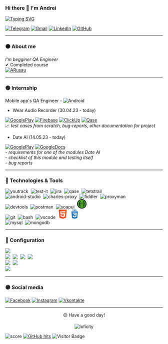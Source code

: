 ### Hi there 👋 I'm Andrei

[![Typing SVG](https://readme-typing-svg.demolab.com?font=Oswald&size=15&duration=4000&pause=1000&color=FF3316&vCenter=true&height=30&lines=QA+Engineer;From+Minsk+,+Belarus+🇧🇾)](https://git.io/typing-svg) 

[![Telegram](https://img.shields.io/badge/-Telegram-090909?style=for-the-badge&logo=telegram&logoColor=27A0D9)](https://t.me/GodR1ck21)
[![Gmail](https://img.shields.io/badge/-Gmail-090909?style=for-the-badge&logo=gmail&logoColor=FF0000)](mailto:budn1k.qa@gmail.com)
[![LinkedIn](https://img.shields.io/badge/-LinkedIn-090909?style=for-the-badge&logo=linkedin&logoColor=007BB6)](https://www.linkedin.com/in/andrei-budnik-3438b6274/)
[![GitHub](https://img.shields.io/badge/-Github-090909?style=for-the-badge&logo=github&logoColor=ffffff)](https://github.com/budn1k-qa)


---

### 🟠 About me 
*I'm begginer QA Engineer*  
✔ Completed course  
[![ARusau](https://img.shields.io/badge/A.Rusau-by%20Specialization%20Junior%20%2B-yellow)](https://artsiomrusau.com)  

---

### 🟢 Internship  
Mobile app's QA Engineer - ![Android](https://img.shields.io/badge/Android-05150C?style=plastic&logo=android)  
- Wear Audio Recorder  (30.04.23 - today) 

[![GooglePlay](https://img.shields.io/badge/Google-090909?style=plastic&logo=Google-Play&logoColor=007BB6)](https://play.google.com/store/apps/details?id=com.rimidalv.dictaphone) 
[![Firebase](https://img.shields.io/badge/Firebase-090909?style=plastic&logo=Firebase&logoColor=ffa500)](https://firebase.google.com/)
[![ClickUp](https://img.shields.io/badge/ClickUp-090909?style=plastic&logo=ClickUp&logoColor=ff00ff)](https://app.clickup.com)
[![Qase](https://img.shields.io/badge/Qase-090909?style=plastic&logo=Qase&logoColor=ff00ff)](https://qase.io)  
📈 *test cases from scratch, bug-reports, other documentation for project*  

- Date AI (14.05.23 - today)   

[![GooglePlay](https://img.shields.io/badge/Google-090909?style=flat&logo=Google-Play&logoColor=007BB6)](https://play.google.com/store/apps/details?id=me.tyschenko.dateai)
[![GoogleDocs](https://img.shields.io/badge/Google-Docs-090909?style=flat&logo=Google-Docs&logoColor=007BB6)](https://docs.google.com/)  
    - *requirements for one of the modules Date AI*  
    - *checklist of this module and testing itself*  
    - *bug reports*

---

### 🔵 Technologies & Tools  

<div>
  <img src="https://upload.wikimedia.org/wikipedia/commons/thumb/8/8d/YouTrack_Icon.svg/1024px-YouTrack_Icon.svg.png?20200803082248" title="youtrack" alt="youtrack" width="30" height="30"/>&nbsp
  <img src="https://docs.testit.software/images/testit_logo_icon.png" title="test-it" alt="test-it" width="30" height="30"/>&nbsp
  <img src="https://cdn.jsdelivr.net/gh/devicons/devicon/icons/jira/jira-original.svg" title="jira" alt="jira" width="30" height="30"/>&nbsp
  <img src="https://luna1.co/eb0187.png" title="qase" alt="qase" width="30" height="30"/>&nbsp
  <img src="https://codahosted.io/packs/21236/unversioned/assets/LOGO/ba1091c59bab89cd2fd0f289622731fe16113d7b00905abe64759c313a4b73b76c1b0426076ed76cb74752234c734131df46992d5b8b48fc13e264240e4f7119f736cfeb64df36ded54b5cbf6198b9cadedf18dd0cac5c7dbcd16e6336c29363cd1292ba" title="testrail" alt="tetstrail" width="30" height="30"/>&nbsp
</div>
<div>
  <img src="https://cdn.jsdelivr.net/gh/devicons/devicon/icons/androidstudio/androidstudio-original.svg" title="android-studio" alt="android-studio" width="30" height="30"/>&nbsp
    <img src="https://cdn.icon-icons.com/icons2/3053/PNG/512/charles_proxy_macos_bigsur_icon_190302.png" title="charles-proxy" alt="charles-proxy" width="30" height="30"/>&nbsp
  <img src="https://www.megaleechers.com/storage/Fiddler-Everywhere-Icon.png" title="fiddler" alt="fiddler" width="30" height="30"/>&nbsp
  <img src="https://pbs.twimg.com/profile_images/1589614420766126080/slAIVDtr_400x400.jpg" title="proxyman" alt="proxyman" width="30" height="30"/>&nbsp
</div>
<div>
  <img src="https://d33wubrfki0l68.cloudfront.net/38b5c953a4667366685d55db55d057c86db1fc54/a0fdc/static/acae6b24d940347661ca901ea07f47c1/chrome-dev-logo-icon.png" title="devtools" alt="devtools" width="30" height="30"/>&nbsp
  <img src="https://img.uxwing.com/wp-content/themes/uxwing/download/brands-social-media/postman-icon.svg" title="postman" alt="postman" width="30" height="30"/>&nbsp
    <img src="https://static0.smartbear.co/smartbearbrand/media/images/home/soapui-icon.svg" title="soapui" alt="soapui" width="30" height="30"/>&nbsp
    <img src="https://raw.githubusercontent.com/caputomarcos/node-red-contrib-swagger-js/master/icons/swagger.svg" title="swagger" alt="swagger" width="30" height="30"/>&nbsp
</div>
<div>
  <img src="https://cdn.jsdelivr.net/gh/devicons/devicon/icons/git/git-original.svg" title="git" alt="git" width="30" height="30"/>&nbsp
  <img src="https://upload.wikimedia.org/wikipedia/commons/thumb/4/4b/Bash_Logo_Colored.svg/1024px-Bash_Logo_Colored.svg.png?20180723054350" title="bash" alt="bash" width="30" height="30"/>&nbsp
  <img src="https://cdn.jsdelivr.net/gh/devicons/devicon/icons/vscode/vscode-original.svg" title="vscode" alt="vscode" width="30" height="30"/>&nbsp
  <img src="https://github.com/devicons/devicon/blob/master/icons/html5/html5-original.svg" title="HTML5" alt="HTML" width="30" height="30"/>&nbsp
  <img src="https://github.com/devicons/devicon/blob/master/icons/css3/css3-plain-wordmark.svg"  title="CSS3" alt="CSS" width="30" height="30"/>&nbsp
  </div>
  <div>
  <img src="https://cdn.jsdelivr.net/gh/devicons/devicon/icons/mysql/mysql-original.svg" title="mysql" alt="mysql" width="30" height="30"/>&nbsp
  <img src="https://cdn.jsdelivr.net/gh/devicons/devicon/icons/mongodb/mongodb-original.svg" title="mongodb" alt="mongodb" width="30" height="30"/>&nbsp
</div>

---

### 🔴 Configuration  
<img src="https://img.shields.io/badge/windows 10-black?style=for-the-badge&logo=windows&logoColor=blue"/>  
<div>
<img src="https://img.shields.io/badge/chrome-black?style=for-the-badge&logo=google chrome&logoColor=DAA520"/>&nbsp
<img src="https://img.shields.io/badge/firefox-black?style=for-the-badge&logo=firefox&logoColor=A52A2A"/>&nbsp
<img src="https://img.shields.io/badge/edge-black?style=for-the-badge&logo=microsoft edge&logoColor=blue"/>&nbsp
<img src="https://img.shields.io/badge/opera-black?style=for-the-badge&logo=opera&logoColor=red"/>
</div>  
<div>
<img src="https://img.shields.io/badge/android 9-black?style=for-the-badge&logo=android&logoColor=green"/>&nbsp
<img src="https://img.shields.io/badge/android 11-black?style=for-the-badge&logo=android&logoColor=green"/>  
</div>  
<img src="https://img.shields.io/badge/samsung J3/A50/A70-black?style=for-the-badge&logo=samsung&logoColor=white"/>

---

###  🟣 Social media

[![Facebook](https://img.shields.io/badge/-Facebook-090909?style=for-the-badge&logo=Facebook&logoColor=1195F5)](https://www.facebook.com/profile.php?id=100006697063002)
[![Instagram](https://img.shields.io/badge/-Instagram-090909?style=for-the-badge&logo=instagram&logoColor=B4068E)](https://www.instagram.com/budnik4388)
[![Vkontakte](https://img.shields.io/badge/-Vkontakte-090909?style=for-the-badge&logo=Vk&logoColor=4F7DB3)](https://vk.com/iamgodrick)

---

<p align="center">
🟡 Have a good day!</p>

<p align="center">
<img alt="loficity" width="600px" src="https://github.com/HyunCafe/HyunCafe/raw/main/assests/loficity.gif"</img>
</p>

<img src="https://komarev.com/ghpvc/?username=budn1k-qa&style=flat-square&color=blue" alt="score"/> <a href="https://github.com/budn1k-qa/budn1k-qa" target="_blank"><img alt="GitHub hits" src="https://img.shields.io/github/last-commit/budn1k-qa/budn1k-qa?label=Profile%20updated&style=flat-square"></a>
<img src="https://visitor-badge.feriirawann.repl.co?username=budn1k-qa&repo=budn1k-qa" alt="Visitor Badge" />

